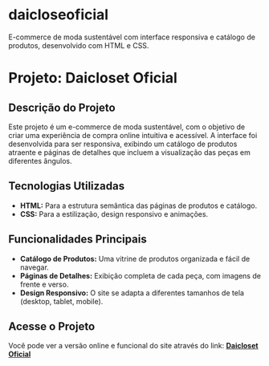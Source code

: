 # daicloseoficial
E-commerce de moda sustentável com interface responsiva e catálogo de produtos, desenvolvido com HTML e CSS.

# Projeto: Daicloset Oficial

## Descrição do Projeto
Este projeto é um e-commerce de moda sustentável, com o objetivo de criar uma experiência de compra online intuitiva e acessível. A interface foi desenvolvida para ser responsiva, exibindo um catálogo de produtos atraente e páginas de detalhes que incluem a visualização das peças em diferentes ângulos.

## Tecnologias Utilizadas
* **HTML:** Para a estrutura semântica das páginas de produtos e catálogo.
* **CSS:** Para a estilização, design responsivo e animações.

## Funcionalidades Principais
* **Catálogo de Produtos:** Uma vitrine de produtos organizada e fácil de navegar.
* **Páginas de Detalhes:** Exibição completa de cada peça, com imagens de frente e verso.
* **Design Responsivo:** O site se adapta a diferentes tamanhos de tela (desktop, tablet, mobile).

## Acesse o Projeto
Você pode ver a versão online e funcional do site através do link:
[**Daicloset Oficial**](https://daiclosetoficial.com.br/)
